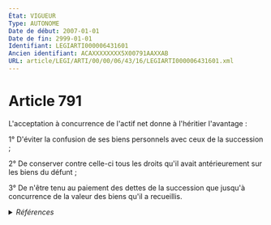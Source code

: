 ```yaml
---
État: VIGUEUR
Type: AUTONOME
Date de début: 2007-01-01
Date de fin: 2999-01-01
Identifiant: LEGIARTI000006431601
Ancien identifiant: ACAXXXXXXXX5X00791AAXXAB
URL: article/LEGI/ARTI/00/00/06/43/16/LEGIARTI000006431601.xml
---
```


<h1>Article 791</h1>

L'acceptation à concurrence de l'actif net donne à l'héritier l'avantage :<br />

1° D'éviter la confusion de ses biens personnels avec ceux de la succession ;<br />

2° De conserver contre celle-ci tous les droits qu'il avait antérieurement sur
les biens du défunt ;<br />

3° De n'être tenu au paiement des dettes de la succession que jusqu'à
concurrence de la valeur des biens qu'il a recueillis.


<details>
  <summary><em>Références</em></summary>

  <h2>Articles faisant référence à l'article</h2>
  
  <ul>
    <li>
      <a href="https://legal.tricoteuses.fr//redirection/LEGIARTI000006284835?vers=git&vers=legifrance">LOI n° 2006-728 du 23 juin 2006 portant réforme des successions et des libéralités - article 1 ENTIEREMENT_MODIF</a> MODIFICATION cible
    </li>
  </ul>
  
  <h2>Références faites par l'article</h2>
  
  <ul>
    <li>
      CODIFICATION source Loi 1803-04-19
    </li>
    <li>
      2006-06-23 MODIFICATION source <a href="https://legal.tricoteuses.fr//redirection/LEGIARTI000006284835?vers=git&vers=legifrance">LOI n° 2006-728 du 23 juin 2006 portant réforme des successions et des libéralités - article 1 ENTIEREMENT_MODIF</a>
    </li>
  </ul>
</details>
